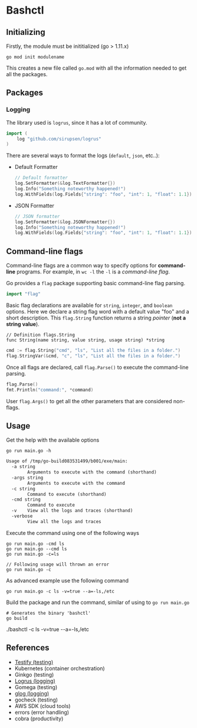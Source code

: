 # Bashctl

## Initializing

Firstly, the module must be inititialized (go > 1.11.x)

    go mod init modulename

This creates a new file called `go.mod` with all the information needed to get all the packages.

## Packages

### Logging

The library used is `logrus`, since it has a lot of community.

```go
import (
    log "github.com/sirupsen/logrus"
)
```

There are several ways to format the logs (`default`, `json`, etc..):

- Default Formatter

    ```go
    // Default formatter
    log.SetFormatter(&log.TextFormatter{})
    log.Info("Something noteworthy happened!")
    log.WithFields(log.Fields{"string": "foo", "int": 1, "float": 1.1}).Info("My first ssl event from golang")
    ```

- JSON Formatter

    ```go
    // JSON formatter
    log.SetFormatter(&log.JSONFormatter{})
    log.Info("Something noteworthy happened!")
    log.WithFields(log.Fields{"string": "foo", "int": 1, "float": 1.1}).Info("My first ssl event from golang")
    ```

## Command-line flags

Command-line flags are a common way to specify options for **command-line** programs. For example, in `wc -l` the `-l` is a *command-line flag*.

Go provides a `flag` package supporting basic command-line flag parsing.

```go
import "flag"
```

Basic flag declarations are available for `string`, `integer`, and `boolean` options. Here we declare a string flag word with a default value "foo" and a short description. This `flag.String` function returns a string *pointer* (**not a string value**).

    // Definition flags.String
    func String(name string, value string, usage string) *string

```go
cmd := flag.String("cmd", "ls", "List all the files in a folder.")
flag.StringVar(&cmd, "c", "ls", "List all the files in a folder.")
```

Once all flags are declared, call `flag.Parse()` to execute the command-line parsing.

```go
flag.Parse()
fmt.Println("command:", *command)
```

User `flag.Args()` to get all the other parameters that are considered non-flags.

## Usage

Get the help with the available options

    go run main.go -h

```txt
Usage of /tmp/go-build083531499/b001/exe/main:
  -a string
        Arguments to execute with the command (shorthand)
  -args string
        Arguments to execute with the command
  -c string
        Command to execute (shorthand)
  -cmd string
        Command to execute
  -v    View all the logs and traces (shorthand)
  -verbose
        View all the logs and traces
```

Execute the command using one of the following ways

    go run main.go -cmd ls
    go run main.go --cmd ls
    go run main.go -c=ls

    // Following usage will thrown an error
    go run main.go -c  

As advanced example use the following command

    go run main.go -c ls -v=true --a=-ls,/etc

Build the package and run the command, similar of using to `go run main.go`

    # Generates the binary 'bashctl'
    go build

   ./bashctl -c ls -v=true --a=-ls,/etc

## References

- [Testify (testing)](https://github.com/stretchr/testify)
- Kubernetes (container orchestration)
- Ginkgo (testing)
- [Logrus (logging)](https://github.com/sirupsen/logrus)
- Gomega (testing)
- [glog (logging)](https://github.com/golang/glog)
- gocheck (testing)
- AWS SDK (cloud tools)
- errors (error handling)
- cobra (productivity)